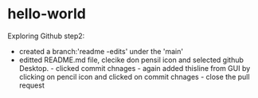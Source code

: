 # hello-world
Exploring Github
step2:
   - created a branch:'readme -edits' under the 'main'
   - editted README.md file, clecike don pensil icon and selected
       github Desktop.
    - clicked commit chnages
    - again added thisline from GUI by clicking on pencil icon and clicked on commit chnages 
    - close the pull request 
